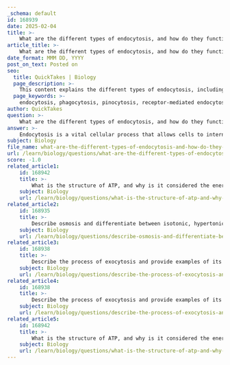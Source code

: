 ```yaml
---
_schema: default
id: 168939
date: 2025-02-04
title: >-
    What are the different types of endocytosis, and how do they function in cellular processes?
article_title: >-
    What are the different types of endocytosis, and how do they function in cellular processes?
date_format: MMM DD, YYYY
post_on_text: Posted on
seo:
  title: QuickTakes | Biology
  page_description: >-
    This content explains the different types of endocytosis, including phagocytosis, pinocytosis, and receptor-mediated endocytosis, and their roles in cellular functions such as nutrient uptake and immune defense.
  page_keywords: >-
    endocytosis, phagocytosis, pinocytosis, receptor-mediated endocytosis, cellular processes, immune response, nutrient absorption, membrane-bound vesicles, cell surface receptors, physiological processes
author: QuickTakes
question: >-
    What are the different types of endocytosis, and how do they function in cellular processes?
answer: >-
    Endocytosis is a vital cellular process that allows cells to internalize substances from their external environment by engulfing them in membrane-bound vesicles. There are several types of endocytosis, each serving distinct functions in cellular processes:\n\n1. **Phagocytosis (Cell Eating)**: This type of endocytosis involves the engulfing of large particles, such as bacteria or dead cells. The cell membrane extends around the particle, forming a large vesicle known as a phagosome. This vesicle then typically fuses with a lysosome, where the engulfed material is broken down by digestive enzymes. Phagocytosis is crucial for immune responses, as it allows immune cells to eliminate pathogens.\n\n2. **Pinocytosis (Cell Drinking)**: In contrast to phagocytosis, pinocytosis involves the uptake of extracellular fluid and small solutes. The cell membrane invaginates to form small vesicles that contain the ingested fluid. This process is non-specific, meaning that it does not target specific molecules but rather takes in whatever is present in the fluid. Pinocytosis is important for nutrient absorption and maintaining cellular homeostasis.\n\n3. **Receptor-Mediated Endocytosis**: This is a more selective form of endocytosis that allows cells to absorb specific molecules. In this process, molecules bind to specific receptors on the cell surface, triggering the invagination of the membrane and the formation of a vesicle. This method is efficient for the uptake of hormones, nutrients, and other signaling molecules, as it ensures that the cell internalizes only those substances that are needed.\n\nEach of these endocytosis types plays a critical role in various cellular functions, including nutrient uptake, immune defense, and the regulation of cell surface receptors. By internalizing substances, cells can maintain their internal environment, respond to external signals, and carry out essential physiological processes.
subject: Biology
file_name: what-are-the-different-types-of-endocytosis-and-how-do-they-function-in-cellular-processes.md
url: /learn/biology/questions/what-are-the-different-types-of-endocytosis-and-how-do-they-function-in-cellular-processes
score: -1.0
related_article1:
    id: 168942
    title: >-
        What is the structure of ATP, and why is it considered the energy currency of the cell?
    subject: Biology
    url: /learn/biology/questions/what-is-the-structure-of-atp-and-why-is-it-considered-the-energy-currency-of-the-cell
related_article2:
    id: 168935
    title: >-
        Describe osmosis and differentiate between isotonic, hypertonic, and hypotonic solutions.
    subject: Biology
    url: /learn/biology/questions/describe-osmosis-and-differentiate-between-isotonic-hypertonic-and-hypotonic-solutions
related_article3:
    id: 168938
    title: >-
        Describe the process of exocytosis and provide examples of its role in neurotransmitter release.
    subject: Biology
    url: /learn/biology/questions/describe-the-process-of-exocytosis-and-provide-examples-of-its-role-in-neurotransmitter-release
related_article4:
    id: 168938
    title: >-
        Describe the process of exocytosis and provide examples of its role in neurotransmitter release.
    subject: Biology
    url: /learn/biology/questions/describe-the-process-of-exocytosis-and-provide-examples-of-its-role-in-neurotransmitter-release
related_article5:
    id: 168942
    title: >-
        What is the structure of ATP, and why is it considered the energy currency of the cell?
    subject: Biology
    url: /learn/biology/questions/what-is-the-structure-of-atp-and-why-is-it-considered-the-energy-currency-of-the-cell
---
```


&nbsp;